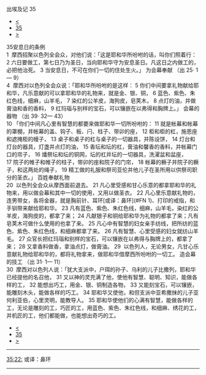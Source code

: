 ﻿





 出埃及记 35




* [<](bible/EXO34.md)
* [35](bible/EXO.md)
* [>](bible/EXO36.md)



 
35安息日的条例  
1  摩西招聚以色列全会众，对他们说：「这是耶和华所吩咐的话，叫你们照着行： 
2 六日要做工，第七日乃为圣日，当向耶和华守为安息圣日。凡这日之内做工的，必把他治死。 
3 当安息日，不可在你们一切的住处生火。」 为会幕奉献 （出
25·
1—
9）  
4  摩西对以色列全会众说：「耶和华所吩咐的是这样： 
5 你们中间要拿礼物献给耶和华，凡乐意献的可以拿耶和华的礼物来，就是金、银、铜， 
6 蓝色、紫色、朱红色线，细麻，山羊毛， 
7 染红的公羊皮，海狗皮，皂荚木， 
8 点灯的油，并做膏油和香的香料， 
9 红玛瑙与别样的宝石，可以镶嵌在以弗得和胸牌上。」 会幕的器物 （出
39·
32—
43）  
10 「你们中间凡心里有智慧的都要来做耶和华一切所吩咐的： 
11 就是帐幕和帐幕的罩棚，并帐幕的盖、钩子、板、闩、柱子、带卯的座， 
12 柜和柜的杠，施恩座和遮掩柜的幔子， 
13 桌子和桌子的杠与桌子的一切器具，并陈设饼， 
14 灯台和灯台的器具，灯盏并点灯的油， 
15 香坛和坛的杠，膏油和馨香的香料，并帐幕门口的帘子， 
16 燔祭坛和坛的铜网，坛的杠并坛的一切器具，洗濯盆和盆座， 
17 院子的帷子和帷子的柱子，带卯的座和院子的门帘， 
18 帐幕的橛子并院子的橛子，和这两处的绳子， 
19 精工做的礼服和祭司亚伦并他儿子在圣所用以供祭司职分的圣衣。」 百姓奉献礼物  
20  以色列全会众从摩西面前退去。 
21 凡心里受感和甘心乐意的都拿耶和华的礼物来，用以做会幕和其中一切的使用，又用以做圣衣。 
22 凡心里乐意献礼物的，连男带女，各将金器，就是胸前针、耳环[或译：鼻环](#FN
1)、打印的戒指，和手钏带来献给耶和华。 
23 凡有蓝色、紫色、朱红色线，细麻，山羊毛，染红的公羊皮，海狗皮的，都拿了来； 
24 凡献银子和铜给耶和华为礼物的都拿了来；凡有皂荚木可做什么使用的也拿了来。 
25 凡心中有智慧的妇女亲手纺线，把所纺的蓝色、紫色、朱红色线，和细麻都拿了来。 
26 凡有智慧、心里受感的妇女就纺山羊毛。 
27 众官长把红玛瑙和别样的宝石，可以镶嵌在以弗得与胸牌上的，都拿了来； 
28 又拿香料做香，拿油点灯，做膏油。 
29  以色列人，无论男女，凡甘心乐意献礼物给耶和华的，都将礼物拿来，做耶和华借摩西所吩咐的一切工。 造会幕的技工 （出
31·
1—
11）  
30  摩西对以色列人说：「犹大支派中，户珥的孙子、乌利的儿子比撒列，耶和华已经提他的名召他， 
31 又以神的灵充满了他，使他有智慧、聪明、知识，能做各样的工， 
32 能想出巧工，用金、银、铜制造各物， 
33 又能刻宝石，可以镶嵌，能雕刻木头，能做各样的巧工。 
34 耶和华又使他，和但支派中亚希撒抹的儿子亚何利亚伯，心里灵明，能教导人。 
35 耶和华使他们的心满有智慧，能做各样的工，无论是雕刻的工，巧匠的工，用蓝色、紫色、朱红色线，和细麻、绣花的工，并机匠的工，他们都能做，也能想出奇巧的工。 
* [<](bible/EXO34.md)
* [35](bible/EXO.md)
* [>](bible/EXO36.md)





---


[35:22:](#V22)
或译：鼻环




---









